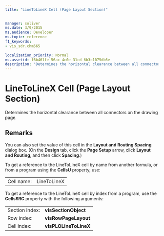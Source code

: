 ```yaml
---
title: "LineToLineX Cell (Page Layout Section)"
 
 
manager: soliver
ms.date: 3/9/2015
ms.audience: Developer
ms.topic: reference
f1_keywords:
- vis_sdr.chm565
 
localization_priority: Normal
ms.assetid: f6b461fe-56ac-4c0e-31cd-6b3c1075db6e
description: "Determines the horizontal clearance between all connectors on the drawing page."
---
```


# LineToLineX Cell (Page Layout Section)

Determines the horizontal clearance between all connectors on the drawing page.
  
## Remarks

You can also set the value of this cell in the **Layout and Routing Spacing** dialog box. (On the **Design** tab, click the **Page Setup** arrow, click **Layout and Routing**, and then click **Spacing**.)
  
To get a reference to the LineToLineX cell by name from another formula, or from a program using the **CellsU** property, use: 
  
|||
|:-----|:-----|
|Cell name:  <br/> |LineToLineX  <br/> |
   
To get a reference to the LineToLineX cell by index from a program, use the **CellsSRC** property with the following arguments: 
  
|||
|:-----|:-----|
|Section index:  <br/> |**visSectionObject** <br/> |
|Row index:  <br/> |**visRowPageLayout** <br/> |
|Cell index:  <br/> |**visPLOLineToLineX** <br/> |
   

